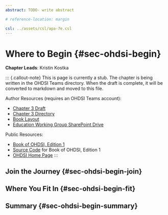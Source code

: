 ```yaml
---
abstract: TODO- write abstract

# reference-location: margin

csl: ../assets/csl/apa-7e.csl
---
```


# Where to Begin {#sec-ohdsi-begin}

**Chapter Leads**: Kristin Kostka

::: {.callout-note}
This is page is currently a stub.
The chapter is being written in the OHDSI Teams directory.
When the draft is complete,
it will be converted to markdown and moved to this file.

Author Resources (requires an OHDSI Teams account):

* [Chapter 3 Draft](https://ohdsiorg.sharepoint.com/:w:/r/sites/Workgroup-EducationWorkingGroup/_layouts/15/Doc.aspx?sourcedoc=%7BDCC5FDFD-7A79-443A-81A0-CB3CDBB5F57E%7D&file=Chapter%203%20Where%20to%20Begin.docx&action=default&mobileredirect=true)
* [Chapter 3 Directory](https://ohdsiorg.sharepoint.com/sites/Workgroup-EducationWorkingGroup/Shared%20Documents/Forms/AllItems.aspx?id=%2Fsites%2FWorkgroup%2DEducationWorkingGroup%2FShared%20Documents%2FSection%20I%20%2D%20Propaganda%2FChapter%203%20Where%20to%20Begin&viewid=05fec2cc%2Dec8a%2D4d04%2Db565%2Dcf1289b96f67)
* [Book Layout](https://ohdsiorg.sharepoint.com/:x:/r/sites/Workgroup-EducationWorkingGroup/_layouts/15/Doc2.aspx?action=edit&sourcedoc=%7B1fa31e39-1c5f-4918-b878-609ebd9810b3%7D&wdOrigin=TEAMS-WEB.teamsSdk_ns.rwc&wdExp=TEAMS-TREATMENT&wdhostclicktime=1748104477731&web=1)
* [Education Working Group SharePoint Drive](https://ohdsiorg.sharepoint.com/sites/Workgroup-EducationWorkingGroup/Shared%20Documents/Forms/AllItems.aspx?viewid=05fec2cc%2Dec8a%2D4d04%2Db565%2Dcf1289b96f67)

Public Resources:

* [Book of OHDSI, Edition 1](https://ohdsi.github.io/TheBookOfOhdsi/)
* [Source Code](https://github.com/OHDSI/TheBookOfOhdsi) for Book of OHDSI, Edition 1
* [OHDSI Home Page](https://ohdsi.org/)
:::

## Join the Journey {#sec-ohdsi-begin-join}

## Where You Fit In {#sec-ohdsi-begin-fit}

## Summary {#sec-ohdsi-begin-summary}
